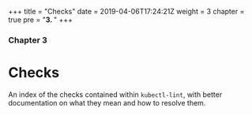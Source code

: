 +++
title = "Checks"
date = 2019-04-06T17:24:21Z
weight = 3
chapter = true
pre = "<b>3. </b>"
+++

### Chapter 3

# Checks

An index of the checks contained within `kubectl-lint`, with better documentation
on what they mean and how to resolve them.

